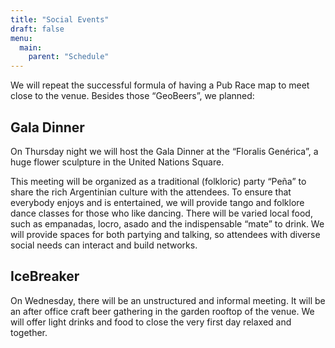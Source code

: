 ```yaml
---
title: "Social Events"
draft: false
menu:
  main:
    parent: "Schedule"
---
```


We will repeat the successful formula of having a Pub Race map to meet close to the venue. Besides those “GeoBeers”, we planned:

## Gala Dinner
On Thursday night we will host the Gala Dinner at the “Floralis Genérica”, a huge flower sculpture in the United Nations Square. 

This meeting will be organized as a traditional (folkloric) party “Peña” to share the rich Argentinian culture with the attendees. To ensure that everybody enjoys and is entertained, we will provide tango and folklore dance classes for those who like dancing. There will be varied local food, such as empanadas, locro, asado and the indispensable “mate” to drink.
We will provide spaces for both partying and talking, so attendees with diverse social needs can interact and build networks. 

## IceBreaker
On Wednesday, there will be an unstructured and informal meeting. It will be an after office craft beer gathering in the garden rooftop of the venue. We will offer light drinks and food to close the very first day relaxed and together. 
